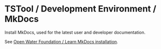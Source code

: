 # TSTool / Development Environment / MkDocs #

Install MkDocs, used for the latest user and developer documentation.

See [Open Water Foundation / Learn MkDocs installation](https://learn.openwaterfoundation.org/owf-learn-mkdocs/install/).
